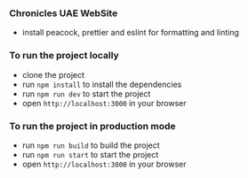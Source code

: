### Chronicles UAE WebSite 
* install peacock, prettier and eslint for formatting and linting

### To run the project locally

* clone the project
* run `npm install` to install the dependencies
* run `npm run dev` to start the project
* open `http://localhost:3000` in your browser

### To run the project in production mode

* run `npm run build` to build the project
* run `npm run start` to start the project
* open `http://localhost:3000` in your browser
